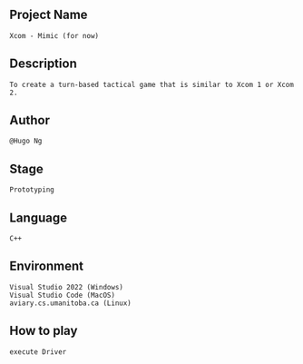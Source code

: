 ## Project Name
    Xcom - Mimic (for now)
## Description
    To create a turn-based tactical game that is similar to Xcom 1 or Xcom 2.
## Author
    @Hugo Ng
## Stage
    Prototyping
## Language
    C++
## Environment
    Visual Studio 2022 (Windows)
    Visual Studio Code (MacOS)
    aviary.cs.umanitoba.ca (Linux)
## How to play
    execute Driver
